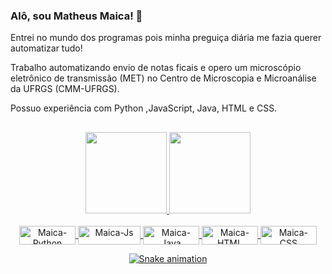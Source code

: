 ### Alô, sou Matheus Maica! 👋

Entrei no mundo dos programas pois minha preguiça diária me fazia querer automatizar tudo!

Trabalho automatizando envio de notas ficais e opero um microscópio eletrônico de transmissão (MET) no Centro de Microscopia e Microanálise da UFRGS (CMM-UFRGS).

Possuo experiência com Python ,JavaScript, Java, HTML e CSS.
##

<div align="center">
  <a href="https://github.com/maicatheus">
  <img height="130em" src="https://github-readme-stats.vercel.app/api?username=maicatheus&show_icons=true&theme=swift &include_all_commits=true&count_private=true"/>
  <img height="130em" src="https://github-readme-stats.vercel.app/api/top-langs/?username=maicatheus&layout=compact&langs_count=7&theme=swift "/>
</div>
<div align="center" style="display: inline_block"><br>
  <img align="center" alt="Maica-Python" height="30" width="90" src="https://img.shields.io/badge/Python-3776AB?style=for-the-badge&logo=python&logoColor=white">
  <img align="center" alt="Maica-Js" height="30" width="100" src="https://img.shields.io/badge/JavaScript-F7DF1E?style=for-the-badge&logo=javascript&logoColor=black">
  <img align="center" alt="Maica-Java" height="30" width="90" src="https://img.shields.io/badge/Java-ED8B00?style=for-the-badge&logo=java&logoColor=white">
  <img align="center" alt="Maica-HTML" height="30" width="90" src="https://img.shields.io/badge/HTML5-E34F26?style=for-the-badge&logo=html5&logoColor=white">
  <img align="center" alt="Maica-CSS" height="30" width="90" src="https://img.shields.io/badge/CSS3-1572B6?style=for-the-badge&logo=css3&logoColor=white"> 
</div>

<div align="center"> 

    
  ![Snake animation](https://github.com/maicatheus/maicatheus/blob/output/github-contribution-grid-snake.svg)
</div>




